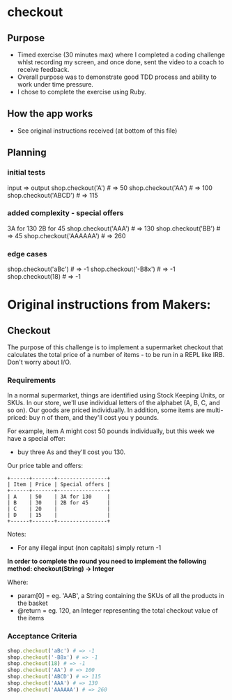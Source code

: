 # checkout

## Purpose
- Timed exercise (30 minutes max) where I completed a coding challenge whlst recording my screen, and once done, sent the video to a coach to receive feedback.
- Overall purpose was to demonstrate good TDD process and ability to work under time pressure. 
- I chose to complete the exercise using Ruby.

## How the app works
- See original instructions received (at bottom of this file)

## Planning
### initial tests
input => output
shop.checkout('A') # => 50
shop.checkout('AA') # => 100
shop.checkout('ABCD') # => 115

### added complexity - special offers
3A for 130
2B for 45
shop.checkout('AAA') # => 130
shop.checkout('BB') # => 45
shop.checkout('AAAAAA') # => 260

### edge cases
shop.checkout('aBc') # => -1
shop.checkout('-B8x') # => -1
shop.checkout(18) # => -1

# Original instructions from Makers:
## Checkout

The purpose of this challenge is to implement a supermarket checkout that calculates the total price of a number of items - to be run in a REPL like IRB. Don't worry about I/O.


### Requirements
In a normal supermarket, things are identified using Stock Keeping Units, or SKUs.
In our store, we'll use individual letters of the alphabet (A, B, C, and so on).
Our goods are priced individually. In addition, some items are multi-priced: buy n of them, and they'll cost you y pounds.

For example, item A might cost 50 pounds individually, but this week we have a special offer:
- buy three As and they'll cost you 130.

Our price table and offers:
```
+------+-------+----------------+
| Item | Price | Special offers |
+------+-------+----------------+
| A    | 50    | 3A for 130     |
| B    | 30    | 2B for 45      |
| C    | 20    |                |
| D    | 15    |                |
+------+-------+----------------+
```

Notes:
 - For any illegal input (non capitals) simply return -1

**In order to complete the round you need to implement the following method:
     checkout(String) -> Integer**

Where:
 - param[0] = eg. 'AAB', a String containing the SKUs of all the products in the basket
 - @return = eg. 120, an Integer representing the total checkout value of the items

### Acceptance Criteria

```ruby
shop.checkout('aBc') # => -1
shop.checkout('-B8x') # => -1
shop.checkout(18) # => -1
shop.checkout('AA') # => 100
shop.checkout('ABCD') # => 115
shop.checkout('AAA') # => 130
shop.checkout('AAAAAA') # => 260
```

